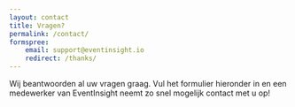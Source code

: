 ```yaml
---
layout: contact
title: Vragen?
permalink: /contact/
formspree:
    email: support@eventinsight.io
    redirect: /thanks/
---
```


Wij beantwoorden al uw vragen graag. Vul het formulier hieronder in en een medewerker van EventInsight neemt zo snel mogelijk contact met u op! 